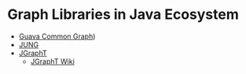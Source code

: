 # Graph Libraries in Java Ecosystem

- [Guava Common Graph](https://github.com/google/guava/wiki/GraphsExplained))
- [JUNG](https://github.com/jrtom/jung)
- [JGraphT](https://github.com/jgrapht/jgrapht)
    - [JGraphT Wiki](https://github.com/jgrapht/jgrapht/wiki)
